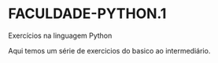 # FACULDADE-PYTHON.1
Exercícios na linguagem Python

Aqui temos um série de exercicios do basico ao intermediário.
